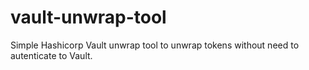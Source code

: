 # vault-unwrap-tool
Simple Hashicorp Vault unwrap tool to unwrap tokens without need to autenticate to Vault.
